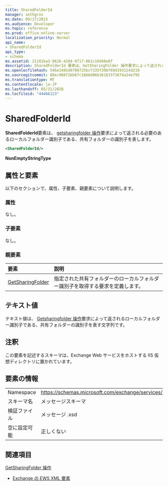 ```yaml
---
title: SharedFolderId
manager: sethgros
ms.date: 09/17/2015
ms.audience: Developer
ms.topic: reference
ms.prod: office-online-server
localization_priority: Normal
api_name:
- SharedFolderId
api_type:
- schema
ms.assetid: 21181ba3-9626-4284-9717-0b1c16948e8f
description: SharedFolderId 要素は、GetSharingFolder 操作要求によって返される必要のあるローカルフォルダー識別子である、共有フォルダーの識別子を表します。
ms.openlocfilehash: 546e148540708725bcf335f39bf69d193124d210
ms.sourcegitcommit: 88ec988f2bb67c1866d06b361615f3674a24e795
ms.translationtype: MT
ms.contentlocale: ja-JP
ms.lasthandoff: 05/31/2020
ms.locfileid: "44466123"
---
```

# <a name="sharedfolderid"></a>SharedFolderId

**SharedFolderId**要素は、 [getsharingfolder 操作](getsharingfolder-operation.md)要求によって返される必要のあるローカルフォルダー識別子である、共有フォルダーの識別子を表します。 
  
```xml
<SharedFolderId/>
```

 **NonEmptyStringType**
## <a name="attributes-and-elements"></a>属性と要素

以下のセクションで、属性、子要素、親要素について説明します。
  
### <a name="attributes"></a>属性

なし。
  
### <a name="child-elements"></a>子要素

なし。
  
### <a name="parent-elements"></a>親要素

|**要素**|**説明**|
|:-----|:-----|
|[GetSharingFolder](getsharingfolder.md) <br/> |指定された共有フォルダーのローカルフォルダー識別子を取得する要求を定義します。  <br/> |
   
## <a name="text-value"></a>テキスト値

テキスト値は、 [Getsharingfolder 操作](getsharingfolder-operation.md)要求によって返されるローカルフォルダー識別子である、共有フォルダーの識別子を表す文字列です。 
  
## <a name="remarks"></a>注釈

この要素を記述するスキーマは、Exchange Web サービスをホストする IIS 仮想ディレクトリに置かれています。
  
## <a name="element-information"></a>要素の情報

|||
|:-----|:-----|
|Namespace  <br/> |https://schemas.microsoft.com/exchange/services/2006/messages  <br/> |
|スキーマ名  <br/> |メッセージスキーマ  <br/> |
|検証ファイル  <br/> |メッセージ .xsd  <br/> |
|空に設定可能  <br/> |正しくない  <br/> |
   
## <a name="see-also"></a>関連項目



[GetSharingFolder 操作](getsharingfolder-operation.md)


- [Exchange の EWS XML 要素](ews-xml-elements-in-exchange.md)

